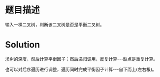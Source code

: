 # 题目描述

输入一棵二叉树，判断该二叉树是否是平衡二叉树。

# Solution

求树的深度，然后计算平衡因子；然后递归调用，反复计算---缺点是重复计算。

也可以对后序遍历进行调整，遍历同时完成平衡因子计算---自下而上(左右根)。
